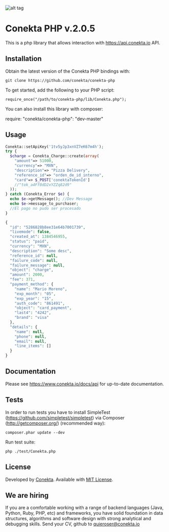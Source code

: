
![alt tag](https://raw.github.com/conekta/conekta-php/master/readme_files/cover.png)

# Conekta PHP v.2.0.5

This is a php library that allows interaction with https://api.conekta.io API.

## Installation

Obtain the latest version of the Conekta PHP bindings with:

    git clone https://github.com/conekta/conekta-php

To get started, add the following to your PHP script:

    require_once("/path/to/conekta-php/lib/Conekta.php");

You can also install this library with composer:

  require: "conekta/conekta-php": "dev-master"

## Usage
```php
Conekta::setApiKey('1tv5yJp3xnVZ7eK67m4h');
try {
  $charge = Conekta_Charge::create(array(
    "amount"=> 51000,
    "currency"=> "MXN",
    "description"=> "Pizza Delivery",
    "reference_id"=> "orden_de_id_interno",
    "card"=> $_POST['conektaTokenId']
    //"tok_a4Ff0dD2xYZZq82d9"
  ));
} catch (Conekta_Error $e) {
  echo $e->getMessage(); //Dev Message
  echo $e->message_to_purchaser;
  //El pago no pudo ser procesado
}

{
  "id": "5286828b8ee31e64b7001739",
  "livemode": false,
  "created_at": 1384546955,
  "status": "paid",
  "currency": "MXN",
  "description": "Some desc",
  "reference_id": null,
  "failure_code": null,
  "failure_message": null,
  "object": "charge",
  "amount": 2000,
  "fee": 371,
  "payment_method": {
    "name": "Mario Moreno",
    "exp_month": "05",
    "exp_year": "15",
    "auth_code": "861491",
    "object": "card_payment",
    "last4": "4242",
    "brand": "visa"
  },
  "details": {
    "name": null,
    "phone": null,
    "email": null,
    "line_items": []
  }
}
```

## Documentation

Please see https://www.conekta.io/docs/api for up-to-date documentation.

## Tests

In order to run tests you have to install SimpleTest (https://github.com/simpletest/simpletest) via Composer (http://getcomposer.org/) (recommended way):

    composer.phar update --dev

Run test suite:

    php ./test/Conekta.php

License
-------
Developed by [Conekta](https://www.conekta.io). Available with [MIT License](LICENSE).

We are hiring
-------------

If you are a comfortable working with a range of backend languages (Java, Python, Ruby, PHP, etc) and frameworks, you have solid foundation in data structures, algorithms and software design with strong analytical and debugging skills. 
Send your CV, github to quieroser@conekta.io

